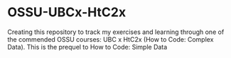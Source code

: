 # OSSU-UBCx-HtC2x
Creating this repository to track my exercises and learning through one of the commended OSSU courses: UBC x HtC2x (How to Code: Complex Data). This is the prequel to How to Code: Simple Data
